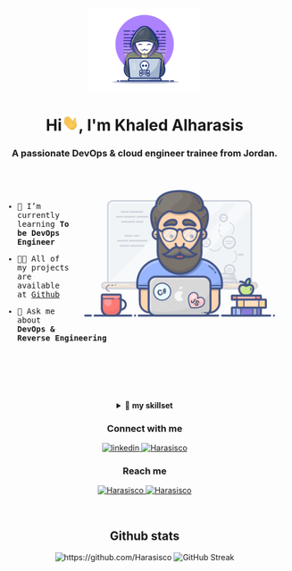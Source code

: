 <div align="center">
  <img width="200" height="auto" src="./resources/img/materialHacker.png"/>
  <h1>Hi<img width="30" src="./resources/img/waving.gif">, I'm Khaled Alharasis</h1>
  <h3>A passionate DevOps & cloud engineer trainee from Jordan.</h3>
</div>
 
 <img align="right" width="380" height="auto" src="./resources/img/geek.gif"/>

<div align="left">
  <samp>
<p>&nbsp;</p>
<p>&nbsp;</p>

    
- 🌱 I’m currently learning **To be DevOps Engineer**

- 👨‍💻 All of my projects are available at [Github](https://github.com/Harasisco)

- 💬 Ask me about **DevOps & Reverse Engineering**

    
<p>&nbsp;</p>
<p>&nbsp;</p>    
<p>&nbsp;</p>    

  </samp>
</div>

<details align="center">
<summary>🔬 <strong>my skillset</strong></summary>

<div>
  <div align="center">
    <h1>Knowledge Base</h1>
    <img width="350" height="auto" src="./resources/img/coding-dawn.gif"/>
  </div>

  <div align="center">
    <h3>Languages</h3>
    <a href="https://www.python.org/" target="_blank">
      <img src="https://img.shields.io/badge/Python-3776AB.svg?style=for-the-badge&logo=python&logoColor=white"
        alt="python"/>
    <a href="https://www.cprogramming.com/" target="_blank">
      <img src="https://img.shields.io/badge/C-3776AB?style=for-the-badge&logo=C&logoColor=white"
        alt="C"/>
    <a href="https://www.w3schools.com/cpp/" target="_blank">
      <img src="https://img.shields.io/badge/Cpp-00599C?style=for-the-badge&logo=C%2B%2B&logoColor=white"
        alt="Cpp"/>
    <a href="https://www.gnu.org/software/bash/" target="_blank">
      <img src="https://img.shields.io/badge/bash-4EAA25?style=for-the-badge&logo=gnubash&logoColor=white"
        alt="Bash"/>
    </a>
  </div>

  <div align="center">
    <h3>Backend</h3>
    <a href="https://www.docker.com/" target="_blank">
      <img src="https://img.shields.io/badge/docker-2496ED.svg?style=for-the-badge&logo=docker&logoColor=white"
        alt="docker"/>
    </a>
    <a href="https://kubernetes.io" target="_blank"> 
      <img src="https://img.shields.io/badge/kubernetes-326CE5.svg?style=for-the-badge&logo=kubernetes&logoColor=white" alt="kubernetes"/>
    </a>
    <a href="https://www.nginx.com" target="_blank"> 
      <img src="https://img.shields.io/badge/nginx-009639.svg?style=for-the-badge&logo=nginx&logoColor=white" 
        alt="nginx"/> 
    </a>
  </div>

  <div align="center">
    <h3>Database</h3>
    <a href="https://www.postgresql.org" target="_blank"> 
      <img src="https://img.shields.io/badge/postgreSQL-4169E1.svg?style=for-the-badge&logo=postgresql&logoColor=white"
        alt="postgresql"/> 
    </a>
    <a href="https://redis.io" target="_blank"> 
      <img src="https://img.shields.io/badge/redis-DC382D.svg?style=for-the-badge&logo=redis&logoColor=white"
        alt="redis"/>
    <a href="https://www.mysql.com/" target="_blank"> 
      <img src="https://img.shields.io/badge/MySQL-4479A1?style=for-the-badge&logo=mysql&logoColor=white"
        alt="MySQL"/>
    </a>
  </div>

  <div align="center">
    <h3>Cloud Service</h3>
    <a href="https://aws.amazon.com/" target="_blank">
      <img  src="https://img.shields.io/badge/AWS-232F3E.svg?style=for-the-badge&logo=amazonaws&logoColor=white" alt="aws"/> 
    </a>
  </div>

  <div align="center">
    <h3>Source Control & CI/CD</h3>
    <a href="https://git-scm.com/" target="_blank">
      <img src="https://img.shields.io/badge/git-F05032.svg?style=for-the-badge&logo=git&logoColor=white"
        alt="git"/>
    </a>
    <a href="https://github.com/Harasisco" target="_blank">
      <img src="https://img.shields.io/badge/github-181717.svg?style=for-the-badge&logo=github&logoColor=white" alt="github" />
    </a>
    <a href="https://gitlab.com/Harasisco" target="_blank">
      <img src="https://img.shields.io/badge/gitlab-181717.svg?style=for-the-badge&logo=gitlab&logoColor=white"
        alt="git"/>
    </a>
    <a href="https://www.jenkins.io" target="_blank"> 
      <img src="https://img.shields.io/badge/jenkins-D24939.svg?style=for-the-badge&logo=jenkins&logoColor=white" alt="jenkins"/> 
    </a>
    <a href="https://www.ansible.com/" target="_blank"> 
      <img src="https://img.shields.io/badge/ansible-EE0000.svg?style=for-the-badge&logo=ansible&logoColor=white" alt="Ansible"/> 
    </a>
  </div>

  <div align="center">
    <h3>IDEs, Tools & Platform</h3>
    <a href="https://www.vim.org/" target="_blank">
      <img src="https://img.shields.io/badge/VIM-019733?style=for-the-badge&logo=Vim&logoColor=white"/> 
    </a>
    <a href="https://code.visualstudio.com/" target="_blank">
      <img src="https://img.shields.io/badge/vscode-007ACC.svg?style=for-the-badge&logo=visualstudiocode&logoColor=white" alt="vsCode"/> 
    </a>
    <a href="https://postman.com" target="_blank"> 
      <img src="https://img.shields.io/badge/postman-FF6C37.svg?style=for-the-badge&logo=postman&logoColor=white" alt="postman"/>
    </a>
    <a href="https://ubuntu.com/" target="_blank"> 
      <img src="https://img.shields.io/badge/ubuntu-E95420.svg?style=for-the-badge&logo=ubuntu&logoColor=white" alt="ubuntu"/>
    </a>                                                                                                                   
  </div>
</div>
</details>

<div align="center">
  <h3>Connect with me</h3>
  <div>
     <a  href="https://www.linkedin.com/in/khaled-alharasis/" target="_blank">
      <img src="https://img.shields.io/badge/Linked%20In-0A66C2.svg?style=for-the-badge&logo=linkedin&logoColor=white" alt="linkedin"/>
    </a>
    <a href="https://medium.com/@Harasisco" target="_blank">
      <img src="https://img.shields.io/badge/medium-000000.svg?style=for-the-badge&logo=medium&logoColor=white" alt="Harasisco"/>
    </a>
  </div>
  <div>
    <h3>Reach me</h3>
    <a  href="https://t.me/Harasisco" target="_blank">
      <img src="https://img.shields.io/badge/Telegram-26A5E4.svg?style=for-the-badge&logo=telegram&logoColor=white" alt="Harasisco"/>
    </a>
    <a href="mailto:alharasisk@gmail.com?subject=Feedback%20From%20Github&body=Hello," target="_blank">
      <img src="https://img.shields.io/badge/Outlook-0078D4.svg?style=for-the-badge&logo=microsoftoutlook&logoColor=white" alt="Harasisco"/>
    </a>
  </div>
</div>
<p>&nbsp;</p>

<div align="center">
  <h2>Github stats</h2> 
  <img src="https://github-readme-stats.vercel.app/api?username=Harasisco&show_icons=true&theme=tokyonight&hide_border=true&locale=en" alt="https://github.com/Harasisco" />
  <img src="https://github-readme-streak-stats.herokuapp.com?user=Harasisco&theme=material-palenight&border_radius=4" alt="GitHub Streak" />
</div>
